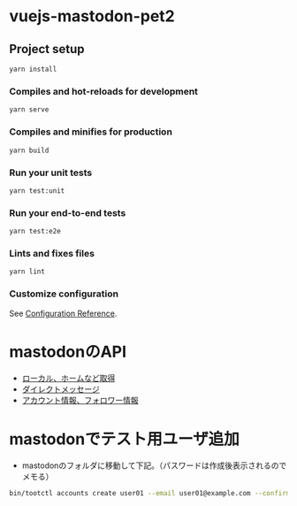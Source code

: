 # vuejs-mastodon-pet2

## Project setup
```
yarn install
```

### Compiles and hot-reloads for development
```
yarn serve
```

### Compiles and minifies for production
```
yarn build
```

### Run your unit tests
```
yarn test:unit
```

### Run your end-to-end tests
```
yarn test:e2e
```

### Lints and fixes files
```
yarn lint
```

### Customize configuration
See [Configuration Reference](https://cli.vuejs.org/config/).

# mastodonのAPI
- [ローカル、ホームなど取得](https://docs.joinmastodon.org/methods/timelines)
- [ダイレクトメッセージ](https://docs.joinmastodon.org/methods/timelines/conversations)
- [アカウント情報、フォロワー情報](https://docs.joinmastodon.org/methods/accounts)

# mastodonでテスト用ユーザ追加
- mastodonのフォルダに移動して下記。（パスワードは作成後表示されるのでメモる）

```sh
bin/tootctl accounts create user01 --email user01@example.com --confirmed
```
